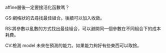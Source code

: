 affine層後一定要接活化函數嗎？

GS:網格狀的去尋找最佳組合。後續可以加入收斂。

RS:將參數以亂數的方式找出最佳組合，可以避開同一個參數在不同組合下的成本耗費。

CV:檢測 model 未來在預測的能力。如果能力夠好有些東西可以取捨。

